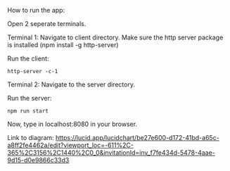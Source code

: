 How to run the app:

Open 2 seperate terminals.

Terminal 1: Navigate to client directory.
Make sure the http server package is installed (npm install -g http-server)

Run the client:
```
http-server -c-1
```

Terminal 2: Navigate to the server directory.

Run the server:
```
npm run start
```

Now, type in localhost:8080 in your browser.

Link to diagram:
https://lucid.app/lucidchart/be27e600-d172-41bd-a65c-a8ff2fe4462a/edit?viewport_loc=-611%2C-365%2C3156%2C1440%2C0_0&invitationId=inv_f7fe434d-5478-4aae-9d15-d0e9866c33d3
